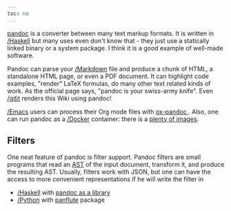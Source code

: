 ```yaml
---
toc: no
...
```


[pandoc](https://pandoc.org/) is a converter between many text markup formats. It is written in [/Haskell]() but many uses even don't know that - they just use a statically linked binary or a system package. I think it is a good example of well-made software.

Pandoc can parse your [/Markdown]() file and produce a chunk of HTML, a standalone HTML page, or even a PDF document. It can highlight code examples, "render" LaTeX formulas, do many other text related kinds of work. As the official page says, "pandoc is your swiss-army knife". Even [/gitit]() renders this Wiki using pandoc!

[/Emacs]() users can process their Org mode files with [ox-pandoc ](https://github.com/kawabata/ox-pandoc). Also, one can run pandoc as a [/Docker]() container: there is a [plenty of images](https://hub.docker.com/u/pandoc).

## Filters

One neat feature of pandoc is filter support. Pandoc filters are small programs that read an [AST](https://en.wikipedia.org/wiki/Abstract_syntax_tree) of the input document, transform it, and produce the resulting AST. Usually, filters work with JSON, but one can have the access to more convenient representations if he will write the filter in

- [/Haskell]() with [pandoc as a library](https://hackage.haskell.org/package/pandoc)
- [/Python]() with [panflute](https://github.com/sergiocorreia/panflute/) package